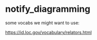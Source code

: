 # notify_diagramming

some vocabs we might want to use:

https://id.loc.gov/vocabulary/relators.html
